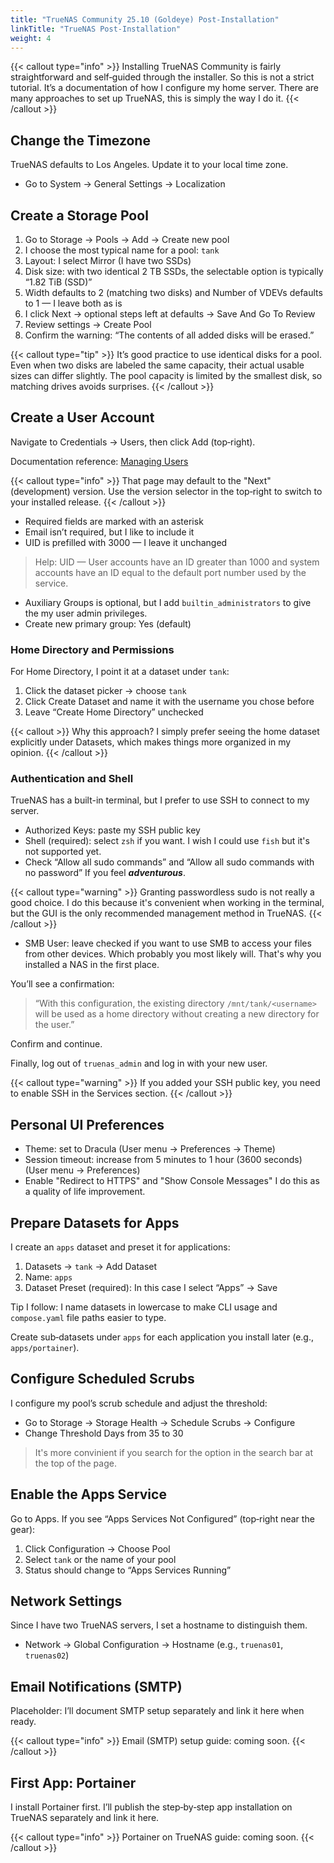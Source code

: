 ```yaml
---
title: "TrueNAS Community 25.10 (Goldeye) Post-Installation"
linkTitle: "TrueNAS Post-Installation"
weight: 4
---
```


{{< callout type="info" >}}
Installing TrueNAS Community is fairly straightforward and self‑guided through the installer.
So this is not a strict tutorial. It’s a documentation of how I configure my home server. There are many approaches to set up TrueNAS, this is simply the way I do it.
{{< /callout >}}

## Change the Timezone

TrueNAS defaults to Los Angeles. Update it to your local time zone.

- Go to System → General Settings → Localization

## Create a Storage Pool

1. Go to Storage → Pools → Add → Create new pool
2. I choose the most typical name for a pool: `tank`
3. Layout: I select Mirror (I have two SSDs)
4. Disk size: with two identical 2 TB SSDs, the selectable option is typically “1.82 TiB (SSD)”
5. Width defaults to 2 (matching two disks) and Number of VDEVs defaults to 1 — I leave both as is
6. I click Next → optional steps left at defaults → Save And Go To Review
7. Review settings → Create Pool
8. Confirm the warning: “The contents of all added disks will be erased.”

{{< callout type="tip" >}}
It’s good practice to use identical disks for a pool. Even when two disks are labeled the same capacity, their actual usable sizes can differ slightly. The pool capacity is limited by the smallest disk, so matching drives avoids surprises.
{{< /callout >}}

## Create a User Account

Navigate to Credentials → Users, then click Add (top‑right).

Documentation reference: [Managing Users](https://www.truenas.com/docs/scale/scaletutorials/credentials/managelocalusersscale/)

{{< callout type="info" >}}
That page may default to the "Next" (development) version. Use the version selector in the top‑right to switch to your installed release.
{{< /callout >}}

- Required fields are marked with an asterisk
- Email isn’t required, but I like to include it
- UID is prefilled with 3000 — I leave it unchanged

> Help: UID — User accounts have an ID greater than 1000 and system accounts have an ID equal to the default port number used by the service.

- Auxiliary Groups is optional, but I add `builtin_administrators` to give the my user admin privileges.
- Create new primary group: Yes (default)

### Home Directory and Permissions

For Home Directory, I point it at a dataset under `tank`:

1. Click the dataset picker → choose `tank`
2. Click Create Dataset and name it with the username you chose before
3. Leave “Create Home Directory” unchecked

{{< callout >}}
Why this approach? I simply prefer seeing the home dataset explicitly under Datasets, which makes things more organized in my opinion.
{{< /callout >}}

### Authentication and Shell

TrueNAS has a built-in terminal, but I prefer to use SSH to connect to my server.

- Authorized Keys: paste my SSH public key
- Shell (required): select `zsh` if you want. I wish I could use `fish` but it's not supported yet.
- Check “Allow all sudo commands” and “Allow all sudo commands with no password”
If you feel **_adventurous_**.

{{< callout type="warning" >}}
Granting passwordless sudo is not really a good choice. I do this because it's convenient when working in the terminal, but the GUI is the only recommended management method in TrueNAS.
{{< /callout >}}

- SMB User: leave checked if you want to use SMB to access your files from other devices. Which probably you most likely will. That's why you installed a NAS in the first place.

You’ll see a confirmation:

> “With this configuration, the existing directory `/mnt/tank/<username>` will be used as a home directory without creating a new directory for the user.”

Confirm and continue.

Finally, log out of `truenas_admin` and log in with your new user.

{{< callout type="warning" >}}
If you added your SSH public key, you need to enable SSH in the Services section.
{{< /callout >}}

## Personal UI Preferences

- Theme: set to Dracula (User menu → Preferences → Theme)
- Session timeout: increase from 5 minutes to 1 hour (3600 seconds) (User menu → Preferences)
- Enable "Redirect to HTTPS" and "Show Console Messages" I do this as a quality of life improvement.

## Prepare Datasets for Apps

I create an `apps` dataset and preset it for applications:

1. Datasets → `tank` → Add Dataset
2. Name: `apps`
3. Dataset Preset (required): In this case I select “Apps” → Save

Tip I follow: I name datasets in lowercase to make CLI usage and `compose.yaml` file paths easier to type.

Create sub‑datasets under `apps` for each application you install later (e.g., `apps/portainer`).

## Configure Scheduled Scrubs

I configure my pool’s scrub schedule and adjust the threshold:

- Go to Storage → Storage Health → Schedule Scrubs → Configure
- Change Threshold Days from 35 to 30

> It's more convinient if you search for the option in the search bar at the top of the page.

## Enable the Apps Service

Go to Apps. If you see “Apps Services Not Configured” (top‑right near the gear):

1. Click Configuration → Choose Pool
2. Select `tank` or the name of your pool
3. Status should change to “Apps Services Running”

## Network Settings

Since I have two TrueNAS servers, I set a hostname to distinguish them.

- Network → Global Configuration → Hostname (e.g., `truenas01`, `truenas02`)

## Email Notifications (SMTP)

Placeholder: I’ll document SMTP setup separately and link it here when ready.

{{< callout type="info" >}}
Email (SMTP) setup guide: coming soon.
{{< /callout >}}

## First App: Portainer

I install Portainer first. I’ll publish the step‑by‑step app installation on TrueNAS separately and link it here.

{{< callout type="info" >}}
Portainer on TrueNAS guide: coming soon.
{{< /callout >}}


